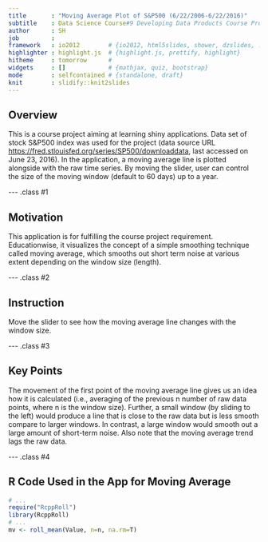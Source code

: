 ```yaml
---
title       : "Moving Average Plot of S&P500 (6/22/2006-6/22/2016)"
subtitle    : Data Science Course#9 Developing Data Products Course Project
author      : SH
job         : 
framework   : io2012        # {io2012, html5slides, shower, dzslides, ...}
highlighter : highlight.js  # {highlight.js, prettify, highlight}
hitheme     : tomorrow      # 
widgets     : []            # {mathjax, quiz, bootstrap}
mode        : selfcontained # {standalone, draft}
knit        : slidify::knit2slides
---
```


## Overview

This is a course project aiming at learning shiny applications. Data set of stock S&P500 index was used for the project (data source URL https://fred.stlouisfed.org/series/SP500/downloaddata, last accessed on June 23, 2016). In the application, a moving average line is plotted alongside with the raw time series. By moving the slider, user can control the size of the moving window (default to 60 days) up to a year.

--- .class #1 

## Motivation

This application is for fulfilling the course project requirement. Educationwise, it visualizes the concept of a simple smoothing technique called moving average, which smooths out short term noise at various extent depending on the window size (length).

--- .class #2

## Instruction

Move the slider to see how the moving average line changes with the window size.

--- .class #3

## Key Points

The movement of the first point of the moving average line gives us an idea how it is calculated (i.e., averaging of the previous n number of raw data points, where n is the window size). Further, a small window (by sliding to the left) would produce a line that is close to the raw data but is less smooth compare to larger windows. In contrast, a large window would smooth out a large amount of short-term noise. Also note that the moving average trend lags the raw data. 

--- .class #4

## R Code Used in the App for Moving Average


```r
# ...
require("RcppRoll")
library(RcppRoll)
# ...
mv <- roll_mean(Value, n=n, na.rm=T)
```




